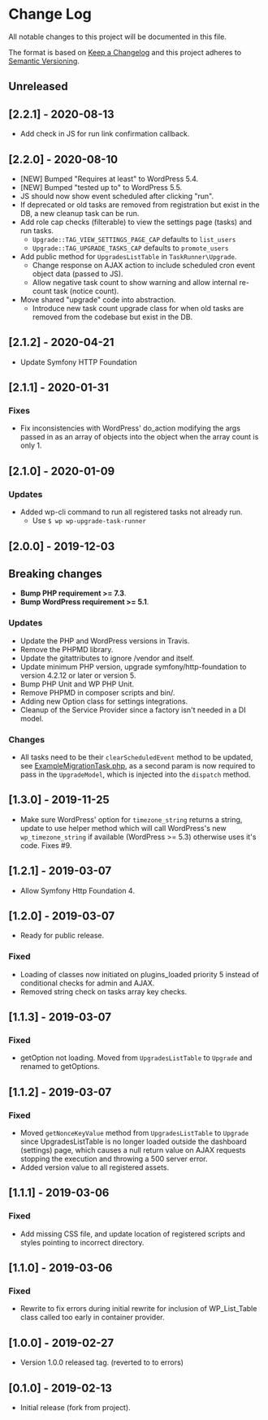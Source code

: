 # Change Log
All notable changes to this project will be documented in this file.

The format is based on [Keep a Changelog](http://keepachangelog.com/)
and this project adheres to [Semantic Versioning](http://semver.org/).

## Unreleased

## [2.2.1] - 2020-08-13
- Add check in JS for run link confirmation callback. 

## [2.2.0] - 2020-08-10
- [NEW] Bumped "Requires at least" to WordPress 5.4.
- [NEW] Bumped "tested up to" to WordPress 5.5.
- JS should now show event scheduled after clicking "run".
- If deprecated or old tasks are removed from registration but exist in the DB, a new cleanup task can be run.
- Add role cap checks (filterable) to view the settings page (tasks) and run tasks.
   * `Upgrade::TAG_VIEW_SETTINGS_PAGE_CAP` defaults to `list_users` 
   * `Upgrade::TAG_UPGRADE_TASKS_CAP` defaults to `promote_users` 
- Add public method for `UpgradesListTable` in `TaskRunner\Upgrade`.
   * Change response on AJAX action to include scheduled cron event object data (passed to JS). 
   * Allow negative task count to show warning and allow internal re-count task (notice count).
- Move shared "upgrade" code into abstraction.
   * Introduce new task count upgrade class for when old tasks are removed from the codebase but exist in the DB.

## [2.1.2] - 2020-04-21
- Update Symfony HTTP Foundation

## [2.1.1] - 2020-01-31
### Fixes
- Fix inconsistencies with WordPress' do_action modifying the args passed in as an array of objects into 
the object when the array count is only 1.

## [2.1.0] - 2020-01-09
### Updates
- Added wp-cli command to run all registered tasks not already run.
    * Use `$ wp wp-upgrade-task-runner`

## [2.0.0] - 2019-12-03
## Breaking changes
- **Bump PHP requirement >= 7.3**.
- **Bump WordPress requirement >= 5.1**.
### Updates
- Update the PHP and WordPress versions in Travis.
- Remove the PHPMD library.
- Update the gitattributes to ignore /vendor and itself.
- Update minimum PHP version, upgrade symfony/http-foundation to version 4.2.12 or later or version 5.
- Bump PHP Unit and WP PHP Unit.
- Remove PHPMD in composer scripts and bin/.
- Adding new Option class for settings integrations.
- Cleanup of the Service Provider since a factory isn't needed in a DI model.
### Changes
- All tasks need to be their `clearScheduledEvent` method to be updated, 
see [ExampleMigrationTask.php](src/Tasks/ExampleMigrationTask.php), as a second param is now required to pass in
the `UpgradeModel`, which is injected into the `dispatch` method.

## [1.3.0] - 2019-11-25
- Make sure WordPress' option for `timezone_string` returns a string, update to use helper method which will call
WordPress's new `wp_timezone_string` if available (WordPress >= 5.3) otherwise uses it's code. Fixes #9.

## [1.2.1] - 2019-03-07
- Allow Symfony Http Foundation 4.

## [1.2.0] - 2019-03-07
- Ready for public release.
### Fixed
- Loading of classes now initiated on plugins_loaded priority 5 instead of conditional checks for admin and AJAX.
- Removed string check on tasks array key checks.

## [1.1.3] - 2019-03-07
### Fixed
- getOption not loading. Moved from `UpgradesListTable` to `Upgrade` and renamed to getOptions.

## [1.1.2] - 2019-03-07
### Fixed
- Moved `getNonceKeyValue` method from `UpgradesListTable` to `Upgrade` since UpgradesListTable is no longer loaded outside
the dashboard (settings) page, which causes a null return value on AJAX requests stopping the execution and throwing
a 500 server error.
- Added version value to all registered assets.

## [1.1.1] - 2019-03-06
### Fixed
- Add missing CSS file, and update location of registered scripts and styles pointing to incorrect directory.

## [1.1.0] - 2019-03-06
### Fixed
- Rewrite to fix errors during initial rewrite for inclusion of WP_List_Table class called too early in container provider.

## [1.0.0] - 2019-02-27
- Version 1.0.0 released tag. (reverted to to errors)

## [0.1.0] - 2019-02-13
- Initial release (fork from project).
